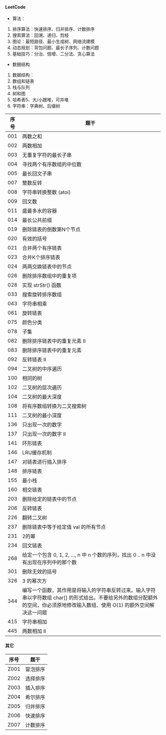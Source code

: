 #### LeetCode

* 算法：
1. 排序算法：快速排序、归并排序、计数排序
1. 搜索算法：回溯、递归、剪枝
1. 图论：最短路径、最小生成树、网络流建模
1. 动态规划：背包问题、最长子序列、计数问题
1. 基础技巧：分治、倍增、二分法、贪心算法

* 数据结构
1. 数据结构：
1. 数组和链表
1. 栈与队列
1. 树和图
1. 哈希表5、大/小跟堆，可并堆
1. 字符串：字典树、后缀树



序号 |题干 | 
---|---
001   |两数之和             |
002   |两数相加             |
003   |无重复字符的最长子串             |
004   |寻找两个有序数组的中位数             |
005   |最长回文子串             |
007   |整数反转             |
008   |字符串转换整数 (atoi)             |
009   |回文数            |
011   |盛最多水的容器            |
014   |最长公共前缀            |
019   |删除链表的倒数第N个节点            |
020   |有效的括号           |
021   |合并两个有序链表      |
023   |合并K个排序链表      |
024   |两两交换链表中的节点      |
026   |删除排序数组中的重复项      |
028   |实现 strStr() 函数   |
033   |搜索旋转排序数组   |
043   |字符串相乘   |
061   |旋转链表   |
075   |颜色分类             |
078   |子集             |
082   |删除排序链表中的重复元素 II             |
083   |删除排序链表中的重复元素             |
092   |反转链表 II             |
094   |二叉树的中序遍历             |
100   |相同的树             |
102   |二叉树的层次遍历             |
104   |二叉树的最大深度             |
108   |将有序数组转换为二叉搜索树             |
111   |二叉树的最小深度             |
136   |只出现一次的数字             |
137   |只出现一次的数字 II             |
141   |环形链表            |
146   |LRU缓存机制          |
147   | 对链表进行插入排序         |
148   |排序链表          |
155   |最小栈          |
160   |相交链表          |
203   |删除给定的链表中的节点 | 
206   |反转链表 | 
226   |翻转二叉树 | 
237   |删除链表中等于给定值 val 的所有节点 | 
231   |2的幂 | 
234   |回文链表 | 
268   |给定一个包含 0, 1, 2, ..., n 中 n 个数的序列，找出 0 .. n 中没有出现在序列中的那个数 | 
301   |删除无效的括号      |
326   |3 的幂次方      |
344   |编写一个函数，其作用是将输入的字符串反转过来。输入字符串以字符数组 char[] 的形式给出。不要给另外的数组分配额外的空间，你必须原地修改输入数组、使用 O(1) 的额外空间解决这一问题 | 
415   |字符串相加      |
445   |两数相加 II      |


#### 其它

序号 |题干 | 
---|---
Z001   |冒泡排序             |
Z002   |选择排序             |
Z003   |插入排序             |
Z004   |希尔排序             |
Z005   |归并排序             |
Z006   |快速排序             |
Z007   |计数排序             |